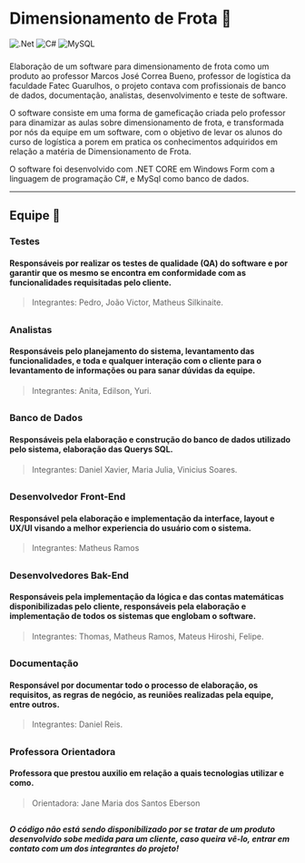 # Dimensionamento de Frota 🚛

![.Net](https://img.shields.io/badge/.NET-5C2D91?style=for-the-badge&logo=.net&logoColor=white)
![C#](https://img.shields.io/badge/c%23-%23239120.svg?style=for-the-badge&logo=csharp&logoColor=white)
![MySQL](https://img.shields.io/badge/mysql-4479A1.svg?style=for-the-badge&logo=mysql&logoColor=white)

###

Elaboração de um software para dimensionamento de frota como um produto ao professor Marcos José Correa Bueno, professor de logística da faculdade Fatec Guarulhos, o projeto contava com profissionais de banco de dados, documentação, analistas, desenvolvimento e teste de software.

O software consiste em uma forma de gameficação criada pelo professor para dinamizar as aulas sobre dimensionamento de frota, e transformada por nós da equipe em um software, com o objetivo de levar os alunos do curso de logística a porem em pratica os conhecimentos adquiridos em relação a matéria de Dimensionamento de Frota.

O software foi desenvolvido com .NET CORE em Windows Form com a linguagem de programação C#, e MySql como banco de dados.

<hr>

## Equipe 👥

### **Testes**

#### Responsáveis por realizar os testes de qualidade (QA) do software e por garantir que os mesmo se encontra em conformidade com as funcionalidades requisitadas pelo cliente.

> Integrantes: Pedro, João Victor, Matheus Silkinaite.

##

### **Analistas**

#### Responsáveis pelo planejamento do sistema, levantamento das funcionalidades, e toda e qualquer interação com o cliente para o levantamento de informações ou para sanar dúvidas da equipe.

> Integrantes: Anita, Edilson, Yuri.
 
##

### **Banco de Dados**

#### Responsáveis pela elaboração e construção do banco de dados utilizado pelo sistema, elaboração das Querys SQL.

> Integrantes: Daniel Xavier, Maria Julia, Vinicius Soares.

##

### **Desenvolvedor Front-End**

#### Responsável pela elaboração e implementação da interface, layout e UX/UI visando a melhor experiencia do usuário com o sistema.

> Integrantes: Matheus Ramos

##

### **Desenvolvedores Bak-End**

#### Responsáveis pela implementação da lógica e das contas matemáticas disponibilizadas pelo cliente, responsáveis pela elaboração e implementação de todos os sistemas que englobam o software.

> Integrantes: Thomas, Matheus Ramos, Mateus Hiroshi, Felipe.
 
##

### **Documentação**

#### Responsável por documentar todo o processo de elaboração, os requisitos, as regras de negócio, as reuniões realizadas pela equipe, entre outros.

> Integrantes: Daniel Reis.

##

### **Professora Orientadora**

#### Professora que prestou auxilio em relação a quais tecnologias utilizar e como.

> Orientadora: Jane Maria dos Santos Eberson

##

**_O código não está sendo disponibilizado por se tratar de um produto desenvolvido sobe medida para um cliente, caso queira vê-lo, entrar em contato com um dos integrantes do projeto!_**
